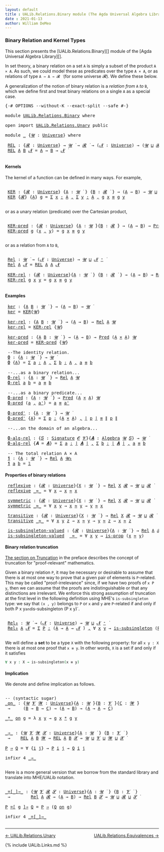 ```yaml
---
layout: default
title : UALib.Relations.Binary module (The Agda Universal Algebra Library)
date : 2021-01-13
author: William DeMeo
---
```


### <a id="binary-relation-and-kernel-types">Binary Relation and Kernel Types</a>

This section presents the [UALib.Relations.Binary][] module of the [Agda Universal Algebra Library][].

In set theory, a binary relation on a set `A` is simply a subset of the product `A × A`.  As such, we could model these as predicates over the type `A × A`, or as relations of type `A → A → 𝓡 ̇` (for some universe 𝓡). We define these below.

A generalization of the notion of binary relation is a *relation from* `A` *to* `B`, which we define first and treat binary relations on a single `A` as a special case.

<pre class="Agda">
<a id="753" class="Symbol">{-#</a> <a id="757" class="Keyword">OPTIONS</a> <a id="765" class="Pragma">--without-K</a> <a id="777" class="Pragma">--exact-split</a> <a id="791" class="Pragma">--safe</a> <a id="798" class="Symbol">#-}</a>

<a id="803" class="Keyword">module</a> <a id="810" href="UALib.Relations.Binary.html" class="Module">UALib.Relations.Binary</a> <a id="833" class="Keyword">where</a>

<a id="840" class="Keyword">open</a> <a id="845" class="Keyword">import</a> <a id="852" href="UALib.Relations.Unary.html" class="Module">UALib.Relations.Unary</a> <a id="874" class="Keyword">public</a>

<a id="882" class="Keyword">module</a> <a id="889" href="UALib.Relations.Binary.html#889" class="Module">_</a> <a id="891" class="Symbol">{</a><a id="892" href="UALib.Relations.Binary.html#892" class="Bound">𝓤</a> <a id="894" class="Symbol">:</a> <a id="896" href="universes.html#551" class="Postulate">Universe</a><a id="904" class="Symbol">}</a> <a id="906" class="Keyword">where</a>

 <a id="914" href="UALib.Relations.Binary.html#914" class="Function">REL</a> <a id="918" class="Symbol">:</a> <a id="920" class="Symbol">{</a><a id="921" href="UALib.Relations.Binary.html#921" class="Bound">𝓡</a> <a id="923" class="Symbol">:</a> <a id="925" href="universes.html#551" class="Postulate">Universe</a><a id="933" class="Symbol">}</a> <a id="935" class="Symbol">→</a> <a id="937" href="UALib.Relations.Binary.html#892" class="Bound">𝓤</a> <a id="939" href="universes.html#758" class="Function Operator">̇</a> <a id="941" class="Symbol">→</a> <a id="943" href="UALib.Relations.Binary.html#921" class="Bound">𝓡</a> <a id="945" href="universes.html#758" class="Function Operator">̇</a> <a id="947" class="Symbol">→</a> <a id="949" class="Symbol">(</a><a id="950" href="UALib.Relations.Binary.html#950" class="Bound">𝓝</a> <a id="952" class="Symbol">:</a> <a id="954" href="universes.html#551" class="Postulate">Universe</a><a id="962" class="Symbol">)</a> <a id="964" class="Symbol">→</a> <a id="966" class="Symbol">(</a><a id="967" href="UALib.Relations.Binary.html#892" class="Bound">𝓤</a> <a id="969" href="Agda.Primitive.html#636" class="Primitive Operator">⊔</a> <a id="971" href="UALib.Relations.Binary.html#921" class="Bound">𝓡</a> <a id="973" href="Agda.Primitive.html#636" class="Primitive Operator">⊔</a> <a id="975" href="UALib.Relations.Binary.html#950" class="Bound">𝓝</a> <a id="977" href="universes.html#527" class="Primitive Operator">⁺</a><a id="978" class="Symbol">)</a> <a id="980" href="universes.html#758" class="Function Operator">̇</a>
 <a id="983" href="UALib.Relations.Binary.html#914" class="Function">REL</a> <a id="987" href="UALib.Relations.Binary.html#987" class="Bound">A</a> <a id="989" href="UALib.Relations.Binary.html#989" class="Bound">B</a> <a id="991" href="UALib.Relations.Binary.html#991" class="Bound">𝓝</a> <a id="993" class="Symbol">=</a> <a id="995" href="UALib.Relations.Binary.html#987" class="Bound">A</a> <a id="997" class="Symbol">→</a> <a id="999" href="UALib.Relations.Binary.html#989" class="Bound">B</a> <a id="1001" class="Symbol">→</a> <a id="1003" href="UALib.Relations.Binary.html#991" class="Bound">𝓝</a> <a id="1005" href="universes.html#758" class="Function Operator">̇</a>

</pre>


#### Kernels

The kernel of a function can be defined in many ways. For example,

<pre class="Agda">

 <a id="1118" href="UALib.Relations.Binary.html#1118" class="Function">KER</a> <a id="1122" class="Symbol">:</a> <a id="1124" class="Symbol">{</a><a id="1125" href="UALib.Relations.Binary.html#1125" class="Bound">𝓡</a> <a id="1127" class="Symbol">:</a> <a id="1129" href="universes.html#551" class="Postulate">Universe</a><a id="1137" class="Symbol">}</a> <a id="1139" class="Symbol">{</a><a id="1140" href="UALib.Relations.Binary.html#1140" class="Bound">A</a> <a id="1142" class="Symbol">:</a> <a id="1144" href="UALib.Relations.Binary.html#892" class="Bound">𝓤</a> <a id="1146" href="universes.html#758" class="Function Operator">̇</a> <a id="1148" class="Symbol">}</a> <a id="1150" class="Symbol">{</a><a id="1151" href="UALib.Relations.Binary.html#1151" class="Bound">B</a> <a id="1153" class="Symbol">:</a> <a id="1155" href="UALib.Relations.Binary.html#1125" class="Bound">𝓡</a> <a id="1157" href="universes.html#758" class="Function Operator">̇</a> <a id="1159" class="Symbol">}</a> <a id="1161" class="Symbol">→</a> <a id="1163" class="Symbol">(</a><a id="1164" href="UALib.Relations.Binary.html#1140" class="Bound">A</a> <a id="1166" class="Symbol">→</a> <a id="1168" href="UALib.Relations.Binary.html#1151" class="Bound">B</a><a id="1169" class="Symbol">)</a> <a id="1171" class="Symbol">→</a> <a id="1173" href="UALib.Relations.Binary.html#892" class="Bound">𝓤</a> <a id="1175" href="Agda.Primitive.html#636" class="Primitive Operator">⊔</a> <a id="1177" href="UALib.Relations.Binary.html#1125" class="Bound">𝓡</a> <a id="1179" href="universes.html#758" class="Function Operator">̇</a>
 <a id="1182" href="UALib.Relations.Binary.html#1118" class="Function">KER</a> <a id="1186" class="Symbol">{</a><a id="1187" href="UALib.Relations.Binary.html#1187" class="Bound">𝓡</a><a id="1188" class="Symbol">}</a> <a id="1190" class="Symbol">{</a><a id="1191" href="UALib.Relations.Binary.html#1191" class="Bound">A</a><a id="1192" class="Symbol">}</a> <a id="1194" href="UALib.Relations.Binary.html#1194" class="Bound">g</a> <a id="1196" class="Symbol">=</a> <a id="1198" href="MGS-MLTT.html#3074" class="Function">Σ</a> <a id="1200" href="UALib.Relations.Binary.html#1200" class="Bound">x</a> <a id="1202" href="MGS-MLTT.html#3074" class="Function">꞉</a> <a id="1204" href="UALib.Relations.Binary.html#1191" class="Bound">A</a> <a id="1206" href="MGS-MLTT.html#3074" class="Function">,</a> <a id="1208" href="MGS-MLTT.html#3074" class="Function">Σ</a> <a id="1210" href="UALib.Relations.Binary.html#1210" class="Bound">y</a> <a id="1212" href="MGS-MLTT.html#3074" class="Function">꞉</a> <a id="1214" href="UALib.Relations.Binary.html#1191" class="Bound">A</a> <a id="1216" href="MGS-MLTT.html#3074" class="Function">,</a> <a id="1218" href="UALib.Relations.Binary.html#1194" class="Bound">g</a> <a id="1220" href="UALib.Relations.Binary.html#1200" class="Bound">x</a> <a id="1222" href="MGS-MLTT.html#4207" class="Datatype Operator">≡</a> <a id="1224" href="UALib.Relations.Binary.html#1194" class="Bound">g</a> <a id="1226" href="UALib.Relations.Binary.html#1210" class="Bound">y</a>

</pre>

or as a unary relation (predicate) over the Cartesian product,

<pre class="Agda">

 <a id="1320" href="UALib.Relations.Binary.html#1320" class="Function">KER-pred</a> <a id="1329" class="Symbol">:</a> <a id="1331" class="Symbol">{</a><a id="1332" href="UALib.Relations.Binary.html#1332" class="Bound">𝓡</a> <a id="1334" class="Symbol">:</a> <a id="1336" href="universes.html#551" class="Postulate">Universe</a><a id="1344" class="Symbol">}</a> <a id="1346" class="Symbol">{</a><a id="1347" href="UALib.Relations.Binary.html#1347" class="Bound">A</a> <a id="1349" class="Symbol">:</a> <a id="1351" href="UALib.Relations.Binary.html#892" class="Bound">𝓤</a> <a id="1353" href="universes.html#758" class="Function Operator">̇</a><a id="1354" class="Symbol">}{</a><a id="1356" href="UALib.Relations.Binary.html#1356" class="Bound">B</a> <a id="1358" class="Symbol">:</a> <a id="1360" href="UALib.Relations.Binary.html#1332" class="Bound">𝓡</a> <a id="1362" href="universes.html#758" class="Function Operator">̇</a><a id="1363" class="Symbol">}</a> <a id="1365" class="Symbol">→</a> <a id="1367" class="Symbol">(</a><a id="1368" href="UALib.Relations.Binary.html#1347" class="Bound">A</a> <a id="1370" class="Symbol">→</a> <a id="1372" href="UALib.Relations.Binary.html#1356" class="Bound">B</a><a id="1373" class="Symbol">)</a> <a id="1375" class="Symbol">→</a> <a id="1377" href="UALib.Relations.Unary.html#1066" class="Function">Pred</a> <a id="1382" class="Symbol">(</a><a id="1383" href="UALib.Relations.Binary.html#1347" class="Bound">A</a> <a id="1385" href="MGS-MLTT.html#3515" class="Function Operator">×</a> <a id="1387" href="UALib.Relations.Binary.html#1347" class="Bound">A</a><a id="1388" class="Symbol">)</a> <a id="1390" href="UALib.Relations.Binary.html#1332" class="Bound">𝓡</a>
 <a id="1393" href="UALib.Relations.Binary.html#1320" class="Function">KER-pred</a> <a id="1402" href="UALib.Relations.Binary.html#1402" class="Bound">g</a> <a id="1404" class="Symbol">(</a><a id="1405" href="UALib.Relations.Binary.html#1405" class="Bound">x</a> <a id="1407" href="MGS-MLTT.html#2929" class="InductiveConstructor Operator">,</a> <a id="1409" href="UALib.Relations.Binary.html#1409" class="Bound">y</a><a id="1410" class="Symbol">)</a> <a id="1412" class="Symbol">=</a> <a id="1414" href="UALib.Relations.Binary.html#1402" class="Bound">g</a> <a id="1416" href="UALib.Relations.Binary.html#1405" class="Bound">x</a> <a id="1418" href="MGS-MLTT.html#4207" class="Datatype Operator">≡</a> <a id="1420" href="UALib.Relations.Binary.html#1402" class="Bound">g</a> <a id="1422" href="UALib.Relations.Binary.html#1409" class="Bound">y</a>

</pre>

or as a relation from `A` to `B`,

<pre class="Agda">

 <a id="1487" href="UALib.Relations.Binary.html#1487" class="Function">Rel</a> <a id="1491" class="Symbol">:</a> <a id="1493" href="UALib.Relations.Binary.html#892" class="Bound">𝓤</a> <a id="1495" href="universes.html#758" class="Function Operator">̇</a> <a id="1497" class="Symbol">→</a> <a id="1499" class="Symbol">(</a><a id="1500" href="UALib.Relations.Binary.html#1500" class="Bound">𝓝</a> <a id="1502" class="Symbol">:</a> <a id="1504" href="universes.html#551" class="Postulate">Universe</a><a id="1512" class="Symbol">)</a> <a id="1514" class="Symbol">→</a> <a id="1516" href="UALib.Relations.Binary.html#892" class="Bound">𝓤</a> <a id="1518" href="Agda.Primitive.html#636" class="Primitive Operator">⊔</a> <a id="1520" href="UALib.Relations.Binary.html#1500" class="Bound">𝓝</a> <a id="1522" href="universes.html#527" class="Primitive Operator">⁺</a> <a id="1524" href="universes.html#758" class="Function Operator">̇</a>
 <a id="1527" href="UALib.Relations.Binary.html#1487" class="Function">Rel</a> <a id="1531" href="UALib.Relations.Binary.html#1531" class="Bound">A</a> <a id="1533" href="UALib.Relations.Binary.html#1533" class="Bound">𝓝</a> <a id="1535" class="Symbol">=</a> <a id="1537" href="UALib.Relations.Binary.html#914" class="Function">REL</a> <a id="1541" href="UALib.Relations.Binary.html#1531" class="Bound">A</a> <a id="1543" href="UALib.Relations.Binary.html#1531" class="Bound">A</a> <a id="1545" href="UALib.Relations.Binary.html#1533" class="Bound">𝓝</a>

 <a id="1549" href="UALib.Relations.Binary.html#1549" class="Function">KER-rel</a> <a id="1557" class="Symbol">:</a> <a id="1559" class="Symbol">{</a><a id="1560" href="UALib.Relations.Binary.html#1560" class="Bound">𝓡</a> <a id="1562" class="Symbol">:</a> <a id="1564" href="universes.html#551" class="Postulate">Universe</a><a id="1572" class="Symbol">}{</a><a id="1574" href="UALib.Relations.Binary.html#1574" class="Bound">A</a> <a id="1576" class="Symbol">:</a> <a id="1578" href="UALib.Relations.Binary.html#892" class="Bound">𝓤</a> <a id="1580" href="universes.html#758" class="Function Operator">̇</a> <a id="1582" class="Symbol">}</a> <a id="1584" class="Symbol">{</a><a id="1585" href="UALib.Relations.Binary.html#1585" class="Bound">B</a> <a id="1587" class="Symbol">:</a> <a id="1589" href="UALib.Relations.Binary.html#1560" class="Bound">𝓡</a> <a id="1591" href="universes.html#758" class="Function Operator">̇</a> <a id="1593" class="Symbol">}</a> <a id="1595" class="Symbol">→</a> <a id="1597" class="Symbol">(</a><a id="1598" href="UALib.Relations.Binary.html#1574" class="Bound">A</a> <a id="1600" class="Symbol">→</a> <a id="1602" href="UALib.Relations.Binary.html#1585" class="Bound">B</a><a id="1603" class="Symbol">)</a> <a id="1605" class="Symbol">→</a> <a id="1607" href="UALib.Relations.Binary.html#1487" class="Function">Rel</a> <a id="1611" href="UALib.Relations.Binary.html#1574" class="Bound">A</a> <a id="1613" href="UALib.Relations.Binary.html#1560" class="Bound">𝓡</a>
 <a id="1616" href="UALib.Relations.Binary.html#1549" class="Function">KER-rel</a> <a id="1624" href="UALib.Relations.Binary.html#1624" class="Bound">g</a> <a id="1626" href="UALib.Relations.Binary.html#1626" class="Bound">x</a> <a id="1628" href="UALib.Relations.Binary.html#1628" class="Bound">y</a> <a id="1630" class="Symbol">=</a> <a id="1632" href="UALib.Relations.Binary.html#1624" class="Bound">g</a> <a id="1634" href="UALib.Relations.Binary.html#1626" class="Bound">x</a> <a id="1636" href="MGS-MLTT.html#4207" class="Datatype Operator">≡</a> <a id="1638" href="UALib.Relations.Binary.html#1624" class="Bound">g</a> <a id="1640" href="UALib.Relations.Binary.html#1628" class="Bound">y</a>

</pre>

#### Examples

<pre class="Agda">
 <a id="1684" href="UALib.Relations.Binary.html#1684" class="Function">ker</a> <a id="1688" class="Symbol">:</a> <a id="1690" class="Symbol">{</a><a id="1691" href="UALib.Relations.Binary.html#1691" class="Bound">A</a> <a id="1693" href="UALib.Relations.Binary.html#1693" class="Bound">B</a> <a id="1695" class="Symbol">:</a> <a id="1697" href="UALib.Relations.Binary.html#892" class="Bound">𝓤</a> <a id="1699" href="universes.html#758" class="Function Operator">̇</a> <a id="1701" class="Symbol">}</a> <a id="1703" class="Symbol">→</a> <a id="1705" class="Symbol">(</a><a id="1706" href="UALib.Relations.Binary.html#1691" class="Bound">A</a> <a id="1708" class="Symbol">→</a> <a id="1710" href="UALib.Relations.Binary.html#1693" class="Bound">B</a><a id="1711" class="Symbol">)</a> <a id="1713" class="Symbol">→</a> <a id="1715" href="UALib.Relations.Binary.html#892" class="Bound">𝓤</a> <a id="1717" href="universes.html#758" class="Function Operator">̇</a>
 <a id="1720" href="UALib.Relations.Binary.html#1684" class="Function">ker</a> <a id="1724" class="Symbol">=</a> <a id="1726" href="UALib.Relations.Binary.html#1118" class="Function">KER</a><a id="1729" class="Symbol">{</a><a id="1730" href="UALib.Relations.Binary.html#892" class="Bound">𝓤</a><a id="1731" class="Symbol">}</a>

 <a id="1735" href="UALib.Relations.Binary.html#1735" class="Function">ker-rel</a> <a id="1743" class="Symbol">:</a> <a id="1745" class="Symbol">{</a><a id="1746" href="UALib.Relations.Binary.html#1746" class="Bound">A</a> <a id="1748" href="UALib.Relations.Binary.html#1748" class="Bound">B</a> <a id="1750" class="Symbol">:</a> <a id="1752" href="UALib.Relations.Binary.html#892" class="Bound">𝓤</a> <a id="1754" href="universes.html#758" class="Function Operator">̇</a> <a id="1756" class="Symbol">}</a> <a id="1758" class="Symbol">→</a> <a id="1760" class="Symbol">(</a><a id="1761" href="UALib.Relations.Binary.html#1746" class="Bound">A</a> <a id="1763" class="Symbol">→</a> <a id="1765" href="UALib.Relations.Binary.html#1748" class="Bound">B</a><a id="1766" class="Symbol">)</a> <a id="1768" class="Symbol">→</a> <a id="1770" href="UALib.Relations.Binary.html#1487" class="Function">Rel</a> <a id="1774" href="UALib.Relations.Binary.html#1746" class="Bound">A</a> <a id="1776" href="UALib.Relations.Binary.html#892" class="Bound">𝓤</a>
 <a id="1779" href="UALib.Relations.Binary.html#1735" class="Function">ker-rel</a> <a id="1787" class="Symbol">=</a> <a id="1789" href="UALib.Relations.Binary.html#1549" class="Function">KER-rel</a> <a id="1797" class="Symbol">{</a><a id="1798" href="UALib.Relations.Binary.html#892" class="Bound">𝓤</a><a id="1799" class="Symbol">}</a>

 <a id="1803" href="UALib.Relations.Binary.html#1803" class="Function">ker-pred</a> <a id="1812" class="Symbol">:</a> <a id="1814" class="Symbol">{</a><a id="1815" href="UALib.Relations.Binary.html#1815" class="Bound">A</a> <a id="1817" href="UALib.Relations.Binary.html#1817" class="Bound">B</a> <a id="1819" class="Symbol">:</a> <a id="1821" href="UALib.Relations.Binary.html#892" class="Bound">𝓤</a> <a id="1823" href="universes.html#758" class="Function Operator">̇</a> <a id="1825" class="Symbol">}</a> <a id="1827" class="Symbol">→</a> <a id="1829" class="Symbol">(</a><a id="1830" href="UALib.Relations.Binary.html#1815" class="Bound">A</a> <a id="1832" class="Symbol">→</a> <a id="1834" href="UALib.Relations.Binary.html#1817" class="Bound">B</a><a id="1835" class="Symbol">)</a> <a id="1837" class="Symbol">→</a> <a id="1839" href="UALib.Relations.Unary.html#1066" class="Function">Pred</a> <a id="1844" class="Symbol">(</a><a id="1845" href="UALib.Relations.Binary.html#1815" class="Bound">A</a> <a id="1847" href="MGS-MLTT.html#3515" class="Function Operator">×</a> <a id="1849" href="UALib.Relations.Binary.html#1815" class="Bound">A</a><a id="1850" class="Symbol">)</a> <a id="1852" href="UALib.Relations.Binary.html#892" class="Bound">𝓤</a>
 <a id="1855" href="UALib.Relations.Binary.html#1803" class="Function">ker-pred</a> <a id="1864" class="Symbol">=</a> <a id="1866" href="UALib.Relations.Binary.html#1320" class="Function">KER-pred</a> <a id="1875" class="Symbol">{</a><a id="1876" href="UALib.Relations.Binary.html#892" class="Bound">𝓤</a><a id="1877" class="Symbol">}</a>

 <a id="1881" class="Comment">--The identity relation.</a>
 <a id="1907" href="UALib.Relations.Binary.html#1907" class="Function">𝟎</a> <a id="1909" class="Symbol">:</a> <a id="1911" class="Symbol">{</a><a id="1912" href="UALib.Relations.Binary.html#1912" class="Bound">A</a> <a id="1914" class="Symbol">:</a> <a id="1916" href="UALib.Relations.Binary.html#892" class="Bound">𝓤</a> <a id="1918" href="universes.html#758" class="Function Operator">̇</a> <a id="1920" class="Symbol">}</a> <a id="1922" class="Symbol">→</a> <a id="1924" href="UALib.Relations.Binary.html#892" class="Bound">𝓤</a> <a id="1926" href="universes.html#758" class="Function Operator">̇</a>
 <a id="1929" href="UALib.Relations.Binary.html#1907" class="Function">𝟎</a> <a id="1931" class="Symbol">{</a><a id="1932" href="UALib.Relations.Binary.html#1932" class="Bound">A</a><a id="1933" class="Symbol">}</a> <a id="1935" class="Symbol">=</a> <a id="1937" href="MGS-MLTT.html#3074" class="Function">Σ</a> <a id="1939" href="UALib.Relations.Binary.html#1939" class="Bound">a</a> <a id="1941" href="MGS-MLTT.html#3074" class="Function">꞉</a> <a id="1943" href="UALib.Relations.Binary.html#1932" class="Bound">A</a> <a id="1945" href="MGS-MLTT.html#3074" class="Function">,</a> <a id="1947" href="MGS-MLTT.html#3074" class="Function">Σ</a> <a id="1949" href="UALib.Relations.Binary.html#1949" class="Bound">b</a> <a id="1951" href="MGS-MLTT.html#3074" class="Function">꞉</a> <a id="1953" href="UALib.Relations.Binary.html#1932" class="Bound">A</a> <a id="1955" href="MGS-MLTT.html#3074" class="Function">,</a> <a id="1957" href="UALib.Relations.Binary.html#1939" class="Bound">a</a> <a id="1959" href="MGS-MLTT.html#4207" class="Datatype Operator">≡</a> <a id="1961" href="UALib.Relations.Binary.html#1949" class="Bound">b</a>

 <a id="1965" class="Comment">--...as a binary relation...</a>
 <a id="1995" href="UALib.Relations.Binary.html#1995" class="Function">𝟎-rel</a> <a id="2001" class="Symbol">:</a> <a id="2003" class="Symbol">{</a><a id="2004" href="UALib.Relations.Binary.html#2004" class="Bound">A</a> <a id="2006" class="Symbol">:</a> <a id="2008" href="UALib.Relations.Binary.html#892" class="Bound">𝓤</a> <a id="2010" href="universes.html#758" class="Function Operator">̇</a> <a id="2012" class="Symbol">}</a> <a id="2014" class="Symbol">→</a> <a id="2016" href="UALib.Relations.Binary.html#1487" class="Function">Rel</a> <a id="2020" href="UALib.Relations.Binary.html#2004" class="Bound">A</a> <a id="2022" href="UALib.Relations.Binary.html#892" class="Bound">𝓤</a>
 <a id="2025" href="UALib.Relations.Binary.html#1995" class="Function">𝟎-rel</a> <a id="2031" href="UALib.Relations.Binary.html#2031" class="Bound">a</a> <a id="2033" href="UALib.Relations.Binary.html#2033" class="Bound">b</a> <a id="2035" class="Symbol">=</a> <a id="2037" href="UALib.Relations.Binary.html#2031" class="Bound">a</a> <a id="2039" href="MGS-MLTT.html#4207" class="Datatype Operator">≡</a> <a id="2041" href="UALib.Relations.Binary.html#2033" class="Bound">b</a>

 <a id="2045" class="Comment">--...as a binary predicate...</a>
 <a id="2076" href="UALib.Relations.Binary.html#2076" class="Function">𝟎-pred</a> <a id="2083" class="Symbol">:</a> <a id="2085" class="Symbol">{</a><a id="2086" href="UALib.Relations.Binary.html#2086" class="Bound">A</a> <a id="2088" class="Symbol">:</a> <a id="2090" href="UALib.Relations.Binary.html#892" class="Bound">𝓤</a> <a id="2092" href="universes.html#758" class="Function Operator">̇</a> <a id="2094" class="Symbol">}</a> <a id="2096" class="Symbol">→</a> <a id="2098" href="UALib.Relations.Unary.html#1066" class="Function">Pred</a> <a id="2103" class="Symbol">(</a><a id="2104" href="UALib.Relations.Binary.html#2086" class="Bound">A</a> <a id="2106" href="MGS-MLTT.html#3515" class="Function Operator">×</a> <a id="2108" href="UALib.Relations.Binary.html#2086" class="Bound">A</a><a id="2109" class="Symbol">)</a> <a id="2111" href="UALib.Relations.Binary.html#892" class="Bound">𝓤</a>
 <a id="2114" href="UALib.Relations.Binary.html#2076" class="Function">𝟎-pred</a> <a id="2121" class="Symbol">(</a><a id="2122" href="UALib.Relations.Binary.html#2122" class="Bound">a</a> <a id="2124" href="MGS-MLTT.html#2929" class="InductiveConstructor Operator">,</a> <a id="2126" href="UALib.Relations.Binary.html#2126" class="Bound">a&#39;</a><a id="2128" class="Symbol">)</a> <a id="2130" class="Symbol">=</a> <a id="2132" href="UALib.Relations.Binary.html#2122" class="Bound">a</a> <a id="2134" href="MGS-MLTT.html#4207" class="Datatype Operator">≡</a> <a id="2136" href="UALib.Relations.Binary.html#2126" class="Bound">a&#39;</a>

 <a id="2141" href="UALib.Relations.Binary.html#2141" class="Function">𝟎-pred&#39;</a> <a id="2149" class="Symbol">:</a> <a id="2151" class="Symbol">{</a><a id="2152" href="UALib.Relations.Binary.html#2152" class="Bound">A</a> <a id="2154" class="Symbol">:</a> <a id="2156" href="UALib.Relations.Binary.html#892" class="Bound">𝓤</a> <a id="2158" href="universes.html#758" class="Function Operator">̇</a> <a id="2160" class="Symbol">}</a> <a id="2162" class="Symbol">→</a> <a id="2164" href="UALib.Relations.Binary.html#892" class="Bound">𝓤</a> <a id="2166" href="universes.html#758" class="Function Operator">̇</a>
 <a id="2169" href="UALib.Relations.Binary.html#2141" class="Function">𝟎-pred&#39;</a> <a id="2177" class="Symbol">{</a><a id="2178" href="UALib.Relations.Binary.html#2178" class="Bound">A</a><a id="2179" class="Symbol">}</a> <a id="2181" class="Symbol">=</a> <a id="2183" href="MGS-MLTT.html#3074" class="Function">Σ</a> <a id="2185" href="UALib.Relations.Binary.html#2185" class="Bound">p</a> <a id="2187" href="MGS-MLTT.html#3074" class="Function">꞉</a> <a id="2189" class="Symbol">(</a><a id="2190" href="UALib.Relations.Binary.html#2178" class="Bound">A</a> <a id="2192" href="MGS-MLTT.html#3515" class="Function Operator">×</a> <a id="2194" href="UALib.Relations.Binary.html#2178" class="Bound">A</a><a id="2195" class="Symbol">)</a> <a id="2197" href="MGS-MLTT.html#3074" class="Function">,</a> <a id="2199" href="UALib.Prelude.Preliminaries.html#10288" class="Function Operator">∣</a> <a id="2201" href="UALib.Relations.Binary.html#2185" class="Bound">p</a> <a id="2203" href="UALib.Prelude.Preliminaries.html#10288" class="Function Operator">∣</a> <a id="2205" href="MGS-MLTT.html#4207" class="Datatype Operator">≡</a> <a id="2207" href="UALib.Prelude.Preliminaries.html#10366" class="Function Operator">∥</a> <a id="2209" href="UALib.Relations.Binary.html#2185" class="Bound">p</a> <a id="2211" href="UALib.Prelude.Preliminaries.html#10366" class="Function Operator">∥</a>

 <a id="2215" class="Comment">--...on the domain of an algebra...</a>

 <a id="2253" href="UALib.Relations.Binary.html#2253" class="Function">𝟎-alg-rel</a> <a id="2263" class="Symbol">:</a> <a id="2265" class="Symbol">{</a><a id="2266" href="UALib.Relations.Binary.html#2266" class="Bound">𝑆</a> <a id="2268" class="Symbol">:</a> <a id="2270" href="UALib.Algebras.Signatures.html#1324" class="Function">Signature</a> <a id="2280" href="universes.html#613" class="Generalizable">𝓞</a> <a id="2282" href="universes.html#617" class="Generalizable">𝓥</a><a id="2283" class="Symbol">}{</a><a id="2285" href="UALib.Relations.Binary.html#2285" class="Bound">𝑨</a> <a id="2287" class="Symbol">:</a> <a id="2289" href="UALib.Algebras.Algebras.html#811" class="Function">Algebra</a> <a id="2297" href="UALib.Relations.Binary.html#892" class="Bound">𝓤</a> <a id="2299" href="UALib.Relations.Binary.html#2266" class="Bound">𝑆</a><a id="2300" class="Symbol">}</a> <a id="2302" class="Symbol">→</a> <a id="2304" href="UALib.Relations.Binary.html#892" class="Bound">𝓤</a> <a id="2306" href="universes.html#758" class="Function Operator">̇</a>
 <a id="2309" href="UALib.Relations.Binary.html#2253" class="Function">𝟎-alg-rel</a> <a id="2319" class="Symbol">{</a><a id="2320" class="Argument">𝑨</a> <a id="2322" class="Symbol">=</a> <a id="2324" href="UALib.Relations.Binary.html#2324" class="Bound">𝑨</a><a id="2325" class="Symbol">}</a> <a id="2327" class="Symbol">=</a> <a id="2329" href="MGS-MLTT.html#3074" class="Function">Σ</a> <a id="2331" href="UALib.Relations.Binary.html#2331" class="Bound">a</a> <a id="2333" href="MGS-MLTT.html#3074" class="Function">꞉</a> <a id="2335" href="UALib.Prelude.Preliminaries.html#10288" class="Function Operator">∣</a> <a id="2337" href="UALib.Relations.Binary.html#2324" class="Bound">𝑨</a> <a id="2339" href="UALib.Prelude.Preliminaries.html#10288" class="Function Operator">∣</a> <a id="2341" href="MGS-MLTT.html#3074" class="Function">,</a> <a id="2343" href="MGS-MLTT.html#3074" class="Function">Σ</a> <a id="2345" href="UALib.Relations.Binary.html#2345" class="Bound">b</a> <a id="2347" href="MGS-MLTT.html#3074" class="Function">꞉</a> <a id="2349" href="UALib.Prelude.Preliminaries.html#10288" class="Function Operator">∣</a> <a id="2351" href="UALib.Relations.Binary.html#2324" class="Bound">𝑨</a> <a id="2353" href="UALib.Prelude.Preliminaries.html#10288" class="Function Operator">∣</a> <a id="2355" href="MGS-MLTT.html#3074" class="Function">,</a> <a id="2357" href="UALib.Relations.Binary.html#2331" class="Bound">a</a> <a id="2359" href="MGS-MLTT.html#4207" class="Datatype Operator">≡</a> <a id="2361" href="UALib.Relations.Binary.html#2345" class="Bound">b</a>

 <a id="2365" class="Comment">-- The total relation A × A</a>
 <a id="2394" href="UALib.Relations.Binary.html#2394" class="Function">𝟏</a> <a id="2396" class="Symbol">:</a> <a id="2398" class="Symbol">{</a><a id="2399" href="UALib.Relations.Binary.html#2399" class="Bound">A</a> <a id="2401" class="Symbol">:</a> <a id="2403" href="UALib.Relations.Binary.html#892" class="Bound">𝓤</a> <a id="2405" href="universes.html#758" class="Function Operator">̇</a> <a id="2407" class="Symbol">}</a> <a id="2409" class="Symbol">→</a> <a id="2411" href="UALib.Relations.Binary.html#1487" class="Function">Rel</a> <a id="2415" href="UALib.Relations.Binary.html#2399" class="Bound">A</a> <a id="2417" href="universes.html#504" class="Primitive">𝓤₀</a>
 <a id="2421" href="UALib.Relations.Binary.html#2394" class="Function">𝟏</a> <a id="2423" href="UALib.Relations.Binary.html#2423" class="Bound">a</a> <a id="2425" href="UALib.Relations.Binary.html#2425" class="Bound">b</a> <a id="2427" class="Symbol">=</a> <a id="2429" href="MGS-MLTT.html#408" class="Function">𝟙</a>
</pre>

#### Properties of binary relations

<pre class="Agda">
 <a id="2494" href="UALib.Relations.Binary.html#2494" class="Function">reflexive</a> <a id="2504" class="Symbol">:</a> <a id="2506" class="Symbol">{</a><a id="2507" href="UALib.Relations.Binary.html#2507" class="Bound">𝓡</a> <a id="2509" class="Symbol">:</a> <a id="2511" href="universes.html#551" class="Postulate">Universe</a><a id="2519" class="Symbol">}{</a><a id="2521" href="UALib.Relations.Binary.html#2521" class="Bound">X</a> <a id="2523" class="Symbol">:</a> <a id="2525" href="UALib.Relations.Binary.html#892" class="Bound">𝓤</a> <a id="2527" href="universes.html#758" class="Function Operator">̇</a> <a id="2529" class="Symbol">}</a> <a id="2531" class="Symbol">→</a> <a id="2533" href="UALib.Relations.Binary.html#1487" class="Function">Rel</a> <a id="2537" href="UALib.Relations.Binary.html#2521" class="Bound">X</a> <a id="2539" href="UALib.Relations.Binary.html#2507" class="Bound">𝓡</a> <a id="2541" class="Symbol">→</a> <a id="2543" href="UALib.Relations.Binary.html#892" class="Bound">𝓤</a> <a id="2545" href="Agda.Primitive.html#636" class="Primitive Operator">⊔</a> <a id="2547" href="UALib.Relations.Binary.html#2507" class="Bound">𝓡</a> <a id="2549" href="universes.html#758" class="Function Operator">̇</a>
 <a id="2552" href="UALib.Relations.Binary.html#2494" class="Function">reflexive</a> <a id="2562" href="UALib.Relations.Binary.html#2562" class="Bound Operator">_≈_</a> <a id="2566" class="Symbol">=</a> <a id="2568" class="Symbol">∀</a> <a id="2570" href="UALib.Relations.Binary.html#2570" class="Bound">x</a> <a id="2572" class="Symbol">→</a> <a id="2574" href="UALib.Relations.Binary.html#2570" class="Bound">x</a> <a id="2576" href="UALib.Relations.Binary.html#2562" class="Bound Operator">≈</a> <a id="2578" href="UALib.Relations.Binary.html#2570" class="Bound">x</a>

 <a id="2582" href="UALib.Relations.Binary.html#2582" class="Function">symmetric</a> <a id="2592" class="Symbol">:</a> <a id="2594" class="Symbol">{</a><a id="2595" href="UALib.Relations.Binary.html#2595" class="Bound">𝓡</a> <a id="2597" class="Symbol">:</a> <a id="2599" href="universes.html#551" class="Postulate">Universe</a><a id="2607" class="Symbol">}{</a><a id="2609" href="UALib.Relations.Binary.html#2609" class="Bound">X</a> <a id="2611" class="Symbol">:</a> <a id="2613" href="UALib.Relations.Binary.html#892" class="Bound">𝓤</a> <a id="2615" href="universes.html#758" class="Function Operator">̇</a> <a id="2617" class="Symbol">}</a> <a id="2619" class="Symbol">→</a> <a id="2621" href="UALib.Relations.Binary.html#1487" class="Function">Rel</a> <a id="2625" href="UALib.Relations.Binary.html#2609" class="Bound">X</a> <a id="2627" href="UALib.Relations.Binary.html#2595" class="Bound">𝓡</a> <a id="2629" class="Symbol">→</a> <a id="2631" href="UALib.Relations.Binary.html#892" class="Bound">𝓤</a> <a id="2633" href="Agda.Primitive.html#636" class="Primitive Operator">⊔</a> <a id="2635" href="UALib.Relations.Binary.html#2595" class="Bound">𝓡</a> <a id="2637" href="universes.html#758" class="Function Operator">̇</a>
 <a id="2640" href="UALib.Relations.Binary.html#2582" class="Function">symmetric</a> <a id="2650" href="UALib.Relations.Binary.html#2650" class="Bound Operator">_≈_</a> <a id="2654" class="Symbol">=</a> <a id="2656" class="Symbol">∀</a> <a id="2658" href="UALib.Relations.Binary.html#2658" class="Bound">x</a> <a id="2660" href="UALib.Relations.Binary.html#2660" class="Bound">y</a> <a id="2662" class="Symbol">→</a> <a id="2664" href="UALib.Relations.Binary.html#2658" class="Bound">x</a> <a id="2666" href="UALib.Relations.Binary.html#2650" class="Bound Operator">≈</a> <a id="2668" href="UALib.Relations.Binary.html#2660" class="Bound">y</a> <a id="2670" class="Symbol">→</a> <a id="2672" href="UALib.Relations.Binary.html#2660" class="Bound">y</a> <a id="2674" href="UALib.Relations.Binary.html#2650" class="Bound Operator">≈</a> <a id="2676" href="UALib.Relations.Binary.html#2658" class="Bound">x</a>

 <a id="2680" href="UALib.Relations.Binary.html#2680" class="Function">transitive</a> <a id="2691" class="Symbol">:</a> <a id="2693" class="Symbol">{</a><a id="2694" href="UALib.Relations.Binary.html#2694" class="Bound">𝓡</a> <a id="2696" class="Symbol">:</a> <a id="2698" href="universes.html#551" class="Postulate">Universe</a><a id="2706" class="Symbol">}{</a><a id="2708" href="UALib.Relations.Binary.html#2708" class="Bound">X</a> <a id="2710" class="Symbol">:</a> <a id="2712" href="UALib.Relations.Binary.html#892" class="Bound">𝓤</a> <a id="2714" href="universes.html#758" class="Function Operator">̇</a> <a id="2716" class="Symbol">}</a> <a id="2718" class="Symbol">→</a> <a id="2720" href="UALib.Relations.Binary.html#1487" class="Function">Rel</a> <a id="2724" href="UALib.Relations.Binary.html#2708" class="Bound">X</a> <a id="2726" href="UALib.Relations.Binary.html#2694" class="Bound">𝓡</a> <a id="2728" class="Symbol">→</a> <a id="2730" href="UALib.Relations.Binary.html#892" class="Bound">𝓤</a> <a id="2732" href="Agda.Primitive.html#636" class="Primitive Operator">⊔</a> <a id="2734" href="UALib.Relations.Binary.html#2694" class="Bound">𝓡</a> <a id="2736" href="universes.html#758" class="Function Operator">̇</a>
 <a id="2739" href="UALib.Relations.Binary.html#2680" class="Function">transitive</a> <a id="2750" href="UALib.Relations.Binary.html#2750" class="Bound Operator">_≈_</a> <a id="2754" class="Symbol">=</a> <a id="2756" class="Symbol">∀</a> <a id="2758" href="UALib.Relations.Binary.html#2758" class="Bound">x</a> <a id="2760" href="UALib.Relations.Binary.html#2760" class="Bound">y</a> <a id="2762" href="UALib.Relations.Binary.html#2762" class="Bound">z</a> <a id="2764" class="Symbol">→</a> <a id="2766" href="UALib.Relations.Binary.html#2758" class="Bound">x</a> <a id="2768" href="UALib.Relations.Binary.html#2750" class="Bound Operator">≈</a> <a id="2770" href="UALib.Relations.Binary.html#2760" class="Bound">y</a> <a id="2772" class="Symbol">→</a> <a id="2774" href="UALib.Relations.Binary.html#2760" class="Bound">y</a> <a id="2776" href="UALib.Relations.Binary.html#2750" class="Bound Operator">≈</a> <a id="2778" href="UALib.Relations.Binary.html#2762" class="Bound">z</a> <a id="2780" class="Symbol">→</a> <a id="2782" href="UALib.Relations.Binary.html#2758" class="Bound">x</a> <a id="2784" href="UALib.Relations.Binary.html#2750" class="Bound Operator">≈</a> <a id="2786" href="UALib.Relations.Binary.html#2762" class="Bound">z</a>

 <a id="2790" href="UALib.Relations.Binary.html#2790" class="Function">is-subsingleton-valued</a> <a id="2813" class="Symbol">:</a> <a id="2815" class="Symbol">{</a><a id="2816" href="UALib.Relations.Binary.html#2816" class="Bound">𝓡</a> <a id="2818" class="Symbol">:</a> <a id="2820" href="universes.html#551" class="Postulate">Universe</a><a id="2828" class="Symbol">}{</a><a id="2830" href="UALib.Relations.Binary.html#2830" class="Bound">A</a> <a id="2832" class="Symbol">:</a> <a id="2834" href="UALib.Relations.Binary.html#892" class="Bound">𝓤</a> <a id="2836" href="universes.html#758" class="Function Operator">̇</a> <a id="2838" class="Symbol">}</a> <a id="2840" class="Symbol">→</a> <a id="2842" href="UALib.Relations.Binary.html#1487" class="Function">Rel</a> <a id="2846" href="UALib.Relations.Binary.html#2830" class="Bound">A</a> <a id="2848" href="UALib.Relations.Binary.html#2816" class="Bound">𝓡</a> <a id="2850" class="Symbol">→</a> <a id="2852" href="UALib.Relations.Binary.html#892" class="Bound">𝓤</a> <a id="2854" href="Agda.Primitive.html#636" class="Primitive Operator">⊔</a> <a id="2856" href="UALib.Relations.Binary.html#2816" class="Bound">𝓡</a> <a id="2858" href="universes.html#758" class="Function Operator">̇</a>
 <a id="2861" href="UALib.Relations.Binary.html#2790" class="Function">is-subsingleton-valued</a>  <a id="2885" href="UALib.Relations.Binary.html#2885" class="Bound Operator">_≈_</a> <a id="2889" class="Symbol">=</a> <a id="2891" class="Symbol">∀</a> <a id="2893" href="UALib.Relations.Binary.html#2893" class="Bound">x</a> <a id="2895" href="UALib.Relations.Binary.html#2895" class="Bound">y</a> <a id="2897" class="Symbol">→</a> <a id="2899" href="MGS-Basic-UF.html#1827" class="Function">is-prop</a> <a id="2907" class="Symbol">(</a><a id="2908" href="UALib.Relations.Binary.html#2893" class="Bound">x</a> <a id="2910" href="UALib.Relations.Binary.html#2885" class="Bound Operator">≈</a> <a id="2912" href="UALib.Relations.Binary.html#2895" class="Bound">y</a><a id="2913" class="Symbol">)</a>
</pre>

#### Binary relation truncation

[The section on Truncation](UALib.Preface.html#truncation) in the preface describes the concept of truncation for "proof-relevant" mathematics.

Given a binary relation `P`, it may be necessary or desirable to assume that there is at most one way to prove that a given pair of elements is `P`-related.  This may be called "proof-irrelevance" since, if we have two proofs of `x P y`, then we can assume that the proofs are indistinguishable or that any distinctions are irrelevant.  We enforce this strong assumption of truncation at the first level in the following definition using MHE's `is-subsingleton` type: we say that `(x , y)` belongs to `P` or `x` and `y` are `P`-related if and only if both P x y` and `is-subsingleton (P x y)`.

<pre class="Agda">

 <a id="3715" href="UALib.Relations.Binary.html#3715" class="Function">Rel₀</a> <a id="3720" class="Symbol">:</a> <a id="3722" href="UALib.Relations.Binary.html#892" class="Bound">𝓤</a> <a id="3724" href="universes.html#758" class="Function Operator">̇</a> <a id="3726" class="Symbol">→</a> <a id="3728" class="Symbol">(</a><a id="3729" href="UALib.Relations.Binary.html#3729" class="Bound">𝓝</a> <a id="3731" class="Symbol">:</a> <a id="3733" href="universes.html#551" class="Postulate">Universe</a><a id="3741" class="Symbol">)</a> <a id="3743" class="Symbol">→</a> <a id="3745" href="UALib.Relations.Binary.html#892" class="Bound">𝓤</a> <a id="3747" href="Agda.Primitive.html#636" class="Primitive Operator">⊔</a> <a id="3749" href="UALib.Relations.Binary.html#3729" class="Bound">𝓝</a> <a id="3751" href="universes.html#527" class="Primitive Operator">⁺</a> <a id="3753" href="universes.html#758" class="Function Operator">̇</a>
 <a id="3756" href="UALib.Relations.Binary.html#3715" class="Function">Rel₀</a> <a id="3761" href="UALib.Relations.Binary.html#3761" class="Bound">A</a> <a id="3763" href="UALib.Relations.Binary.html#3763" class="Bound">𝓝</a> <a id="3765" class="Symbol">=</a> <a id="3767" href="MGS-MLTT.html#3074" class="Function">Σ</a> <a id="3769" href="UALib.Relations.Binary.html#3769" class="Bound">P</a> <a id="3771" href="MGS-MLTT.html#3074" class="Function">꞉</a> <a id="3773" class="Symbol">(</a><a id="3774" href="UALib.Relations.Binary.html#3761" class="Bound">A</a> <a id="3776" class="Symbol">→</a> <a id="3778" href="UALib.Relations.Binary.html#3761" class="Bound">A</a> <a id="3780" class="Symbol">→</a> <a id="3782" href="UALib.Relations.Binary.html#3763" class="Bound">𝓝</a> <a id="3784" href="universes.html#758" class="Function Operator">̇</a><a id="3785" class="Symbol">)</a> <a id="3787" href="MGS-MLTT.html#3074" class="Function">,</a> <a id="3789" class="Symbol">∀</a> <a id="3791" href="UALib.Relations.Binary.html#3791" class="Bound">x</a> <a id="3793" href="UALib.Relations.Binary.html#3793" class="Bound">y</a> <a id="3795" class="Symbol">→</a> <a id="3797" href="MGS-Basic-UF.html#743" class="Function">is-subsingleton</a> <a id="3813" class="Symbol">(</a><a id="3814" href="UALib.Relations.Binary.html#3769" class="Bound">P</a> <a id="3816" href="UALib.Relations.Binary.html#3791" class="Bound">x</a> <a id="3818" href="UALib.Relations.Binary.html#3793" class="Bound">y</a><a id="3819" class="Symbol">)</a>

</pre>

We will define a **set** to be a type `X` with the following property: for all `x y : X` there is at most one proof that `x ≡ y`.  In other words, `X` is a set if and only if it satisfies

```agda
∀ x y : X → is-subsingleton(x ≡ y)
```

#### <a id="implication">Implication</a>

We denote and define implication as follows.

<pre class="Agda">

<a id="4173" class="Comment">-- (syntactic sugar)</a>
<a id="_on_"></a><a id="4194" href="UALib.Relations.Binary.html#4194" class="Function Operator">_on_</a> <a id="4199" class="Symbol">:</a> <a id="4201" class="Symbol">{</a><a id="4202" href="UALib.Relations.Binary.html#4202" class="Bound">𝓤</a> <a id="4204" href="UALib.Relations.Binary.html#4204" class="Bound">𝓥</a> <a id="4206" href="UALib.Relations.Binary.html#4206" class="Bound">𝓦</a> <a id="4208" class="Symbol">:</a> <a id="4210" href="universes.html#551" class="Postulate">Universe</a><a id="4218" class="Symbol">}{</a><a id="4220" href="UALib.Relations.Binary.html#4220" class="Bound">A</a> <a id="4222" class="Symbol">:</a> <a id="4224" href="UALib.Relations.Binary.html#4202" class="Bound">𝓤</a> <a id="4226" href="universes.html#758" class="Function Operator">̇</a><a id="4227" class="Symbol">}{</a><a id="4229" href="UALib.Relations.Binary.html#4229" class="Bound">B</a> <a id="4231" class="Symbol">:</a> <a id="4233" href="UALib.Relations.Binary.html#4204" class="Bound">𝓥</a> <a id="4235" href="universes.html#758" class="Function Operator">̇</a><a id="4236" class="Symbol">}{</a><a id="4238" href="UALib.Relations.Binary.html#4238" class="Bound">C</a> <a id="4240" class="Symbol">:</a> <a id="4242" href="UALib.Relations.Binary.html#4206" class="Bound">𝓦</a> <a id="4244" href="universes.html#758" class="Function Operator">̇</a><a id="4245" class="Symbol">}</a>
 <a id="4248" class="Symbol">→</a>     <a id="4254" class="Symbol">(</a><a id="4255" href="UALib.Relations.Binary.html#4229" class="Bound">B</a> <a id="4257" class="Symbol">→</a> <a id="4259" href="UALib.Relations.Binary.html#4229" class="Bound">B</a> <a id="4261" class="Symbol">→</a> <a id="4263" href="UALib.Relations.Binary.html#4238" class="Bound">C</a><a id="4264" class="Symbol">)</a> <a id="4266" class="Symbol">→</a> <a id="4268" class="Symbol">(</a><a id="4269" href="UALib.Relations.Binary.html#4220" class="Bound">A</a> <a id="4271" class="Symbol">→</a> <a id="4273" href="UALib.Relations.Binary.html#4229" class="Bound">B</a><a id="4274" class="Symbol">)</a> <a id="4276" class="Symbol">→</a> <a id="4278" class="Symbol">(</a><a id="4279" href="UALib.Relations.Binary.html#4220" class="Bound">A</a> <a id="4281" class="Symbol">→</a> <a id="4283" href="UALib.Relations.Binary.html#4220" class="Bound">A</a> <a id="4285" class="Symbol">→</a> <a id="4287" href="UALib.Relations.Binary.html#4238" class="Bound">C</a><a id="4288" class="Symbol">)</a>

<a id="4291" href="UALib.Relations.Binary.html#4291" class="Bound Operator">_*_</a> <a id="4295" href="UALib.Relations.Binary.html#4194" class="Function Operator">on</a> <a id="4298" href="UALib.Relations.Binary.html#4298" class="Bound">g</a> <a id="4300" class="Symbol">=</a> <a id="4302" class="Symbol">λ</a> <a id="4304" href="UALib.Relations.Binary.html#4304" class="Bound">x</a> <a id="4306" href="UALib.Relations.Binary.html#4306" class="Bound">y</a> <a id="4308" class="Symbol">→</a> <a id="4310" href="UALib.Relations.Binary.html#4298" class="Bound">g</a> <a id="4312" href="UALib.Relations.Binary.html#4304" class="Bound">x</a> <a id="4314" href="UALib.Relations.Binary.html#4291" class="Bound Operator">*</a> <a id="4316" href="UALib.Relations.Binary.html#4298" class="Bound">g</a> <a id="4318" href="UALib.Relations.Binary.html#4306" class="Bound">y</a>


<a id="_⇒_"></a><a id="4322" href="UALib.Relations.Binary.html#4322" class="Function Operator">_⇒_</a> <a id="4326" class="Symbol">:</a> <a id="4328" class="Symbol">{</a><a id="4329" href="UALib.Relations.Binary.html#4329" class="Bound">𝓤</a> <a id="4331" href="UALib.Relations.Binary.html#4331" class="Bound">𝓥</a> <a id="4333" href="UALib.Relations.Binary.html#4333" class="Bound">𝓦</a> <a id="4335" href="UALib.Relations.Binary.html#4335" class="Bound">𝓧</a> <a id="4337" class="Symbol">:</a> <a id="4339" href="universes.html#551" class="Postulate">Universe</a><a id="4347" class="Symbol">}{</a><a id="4349" href="UALib.Relations.Binary.html#4349" class="Bound">A</a> <a id="4351" class="Symbol">:</a> <a id="4353" href="UALib.Relations.Binary.html#4329" class="Bound">𝓤</a> <a id="4355" href="universes.html#758" class="Function Operator">̇</a> <a id="4357" class="Symbol">}</a> <a id="4359" class="Symbol">{</a><a id="4360" href="UALib.Relations.Binary.html#4360" class="Bound">B</a> <a id="4362" class="Symbol">:</a> <a id="4364" href="UALib.Relations.Binary.html#4331" class="Bound">𝓥</a> <a id="4366" href="universes.html#758" class="Function Operator">̇</a> <a id="4368" class="Symbol">}</a>
 <a id="4371" class="Symbol">→</a>    <a id="4376" href="UALib.Relations.Binary.html#914" class="Function">REL</a> <a id="4380" href="UALib.Relations.Binary.html#4349" class="Bound">A</a> <a id="4382" href="UALib.Relations.Binary.html#4360" class="Bound">B</a> <a id="4384" href="UALib.Relations.Binary.html#4333" class="Bound">𝓦</a> <a id="4386" class="Symbol">→</a> <a id="4388" href="UALib.Relations.Binary.html#914" class="Function">REL</a> <a id="4392" href="UALib.Relations.Binary.html#4349" class="Bound">A</a> <a id="4394" href="UALib.Relations.Binary.html#4360" class="Bound">B</a> <a id="4396" href="UALib.Relations.Binary.html#4335" class="Bound">𝓧</a> <a id="4398" class="Symbol">→</a> <a id="4400" href="UALib.Relations.Binary.html#4329" class="Bound">𝓤</a> <a id="4402" href="Agda.Primitive.html#636" class="Primitive Operator">⊔</a> <a id="4404" href="UALib.Relations.Binary.html#4331" class="Bound">𝓥</a> <a id="4406" href="Agda.Primitive.html#636" class="Primitive Operator">⊔</a> <a id="4408" href="UALib.Relations.Binary.html#4333" class="Bound">𝓦</a> <a id="4410" href="Agda.Primitive.html#636" class="Primitive Operator">⊔</a> <a id="4412" href="UALib.Relations.Binary.html#4335" class="Bound">𝓧</a> <a id="4414" href="universes.html#758" class="Function Operator">̇</a>

<a id="4417" href="UALib.Relations.Binary.html#4417" class="Bound">P</a> <a id="4419" href="UALib.Relations.Binary.html#4322" class="Function Operator">⇒</a> <a id="4421" href="UALib.Relations.Binary.html#4421" class="Bound">Q</a> <a id="4423" class="Symbol">=</a> <a id="4425" class="Symbol">∀</a> <a id="4427" class="Symbol">{</a><a id="4428" href="UALib.Relations.Binary.html#4428" class="Bound">i</a> <a id="4430" href="UALib.Relations.Binary.html#4430" class="Bound">j</a><a id="4431" class="Symbol">}</a> <a id="4433" class="Symbol">→</a> <a id="4435" href="UALib.Relations.Binary.html#4417" class="Bound">P</a> <a id="4437" href="UALib.Relations.Binary.html#4428" class="Bound">i</a> <a id="4439" href="UALib.Relations.Binary.html#4430" class="Bound">j</a> <a id="4441" class="Symbol">→</a> <a id="4443" href="UALib.Relations.Binary.html#4421" class="Bound">Q</a> <a id="4445" href="UALib.Relations.Binary.html#4428" class="Bound">i</a> <a id="4447" href="UALib.Relations.Binary.html#4430" class="Bound">j</a>

<a id="4450" class="Keyword">infixr</a> <a id="4457" class="Number">4</a> <a id="4459" href="UALib.Relations.Binary.html#4322" class="Function Operator">_⇒_</a>

</pre>

Here is a more general version that we borrow from the standard library and translate into MHE/UALib notation.

<pre class="Agda">

<a id="_=[_]⇒_"></a><a id="4602" href="UALib.Relations.Binary.html#4602" class="Function Operator">_=[_]⇒_</a> <a id="4610" class="Symbol">:</a> <a id="4612" class="Symbol">{</a><a id="4613" href="UALib.Relations.Binary.html#4613" class="Bound">𝓤</a> <a id="4615" href="UALib.Relations.Binary.html#4615" class="Bound">𝓥</a> <a id="4617" href="UALib.Relations.Binary.html#4617" class="Bound">𝓡</a> <a id="4619" href="UALib.Relations.Binary.html#4619" class="Bound">𝓢</a> <a id="4621" class="Symbol">:</a> <a id="4623" href="universes.html#551" class="Postulate">Universe</a><a id="4631" class="Symbol">}{</a><a id="4633" href="UALib.Relations.Binary.html#4633" class="Bound">A</a> <a id="4635" class="Symbol">:</a> <a id="4637" href="UALib.Relations.Binary.html#4613" class="Bound">𝓤</a> <a id="4639" href="universes.html#758" class="Function Operator">̇</a> <a id="4641" class="Symbol">}</a> <a id="4643" class="Symbol">{</a><a id="4644" href="UALib.Relations.Binary.html#4644" class="Bound">B</a> <a id="4646" class="Symbol">:</a> <a id="4648" href="UALib.Relations.Binary.html#4615" class="Bound">𝓥</a> <a id="4650" href="universes.html#758" class="Function Operator">̇</a> <a id="4652" class="Symbol">}</a>
 <a id="4655" class="Symbol">→</a>        <a id="4664" href="UALib.Relations.Binary.html#1487" class="Function">Rel</a> <a id="4668" href="UALib.Relations.Binary.html#4633" class="Bound">A</a> <a id="4670" href="UALib.Relations.Binary.html#4617" class="Bound">𝓡</a> <a id="4672" class="Symbol">→</a> <a id="4674" class="Symbol">(</a><a id="4675" href="UALib.Relations.Binary.html#4633" class="Bound">A</a> <a id="4677" class="Symbol">→</a> <a id="4679" href="UALib.Relations.Binary.html#4644" class="Bound">B</a><a id="4680" class="Symbol">)</a> <a id="4682" class="Symbol">→</a> <a id="4684" href="UALib.Relations.Binary.html#1487" class="Function">Rel</a> <a id="4688" href="UALib.Relations.Binary.html#4644" class="Bound">B</a> <a id="4690" href="UALib.Relations.Binary.html#4619" class="Bound">𝓢</a> <a id="4692" class="Symbol">→</a> <a id="4694" href="UALib.Relations.Binary.html#4613" class="Bound">𝓤</a> <a id="4696" href="Agda.Primitive.html#636" class="Primitive Operator">⊔</a> <a id="4698" href="UALib.Relations.Binary.html#4617" class="Bound">𝓡</a> <a id="4700" href="Agda.Primitive.html#636" class="Primitive Operator">⊔</a> <a id="4702" href="UALib.Relations.Binary.html#4619" class="Bound">𝓢</a> <a id="4704" href="universes.html#758" class="Function Operator">̇</a>

<a id="4707" href="UALib.Relations.Binary.html#4707" class="Bound">P</a> <a id="4709" href="UALib.Relations.Binary.html#4602" class="Function Operator">=[</a> <a id="4712" href="UALib.Relations.Binary.html#4712" class="Bound">g</a> <a id="4714" href="UALib.Relations.Binary.html#4602" class="Function Operator">]⇒</a> <a id="4717" href="UALib.Relations.Binary.html#4717" class="Bound">Q</a> <a id="4719" class="Symbol">=</a> <a id="4721" href="UALib.Relations.Binary.html#4707" class="Bound">P</a> <a id="4723" href="UALib.Relations.Binary.html#4322" class="Function Operator">⇒</a> <a id="4725" class="Symbol">(</a><a id="4726" href="UALib.Relations.Binary.html#4717" class="Bound">Q</a> <a id="4728" href="UALib.Relations.Binary.html#4194" class="Function Operator">on</a> <a id="4731" href="UALib.Relations.Binary.html#4712" class="Bound">g</a><a id="4732" class="Symbol">)</a>

<a id="4735" class="Keyword">infixr</a> <a id="4742" class="Number">4</a> <a id="4744" href="UALib.Relations.Binary.html#4602" class="Function Operator">_=[_]⇒_</a>

</pre>


--------------------------------------

[← UALib.Relations.Unary](UALib.Relations.Unary.html)
<span style="float:right;">[UALib.Relations.Equivalences →](UALib.Relations.Equivalences.html)</span>

{% include UALib.Links.md %}
